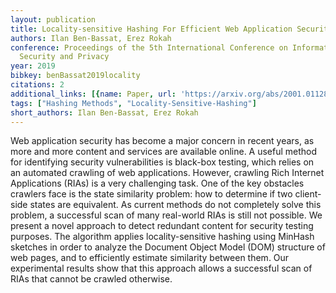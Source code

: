 ```yaml
---
layout: publication
title: Locality-sensitive Hashing For Efficient Web Application Security Testing
authors: Ilan Ben-Bassat, Erez Rokah
conference: Proceedings of the 5th International Conference on Information Systems
  Security and Privacy
year: 2019
bibkey: benBassat2019locality
citations: 2
additional_links: [{name: Paper, url: 'https://arxiv.org/abs/2001.01128'}]
tags: ["Hashing Methods", "Locality-Sensitive-Hashing"]
short_authors: Ilan Ben-Bassat, Erez Rokah
---
```

Web application security has become a major concern in recent years, as more
and more content and services are available online. A useful method for
identifying security vulnerabilities is black-box testing, which relies on an
automated crawling of web applications. However, crawling Rich Internet
Applications (RIAs) is a very challenging task. One of the key obstacles
crawlers face is the state similarity problem: how to determine if two
client-side states are equivalent. As current methods do not completely solve
this problem, a successful scan of many real-world RIAs is still not possible.
We present a novel approach to detect redundant content for security testing
purposes. The algorithm applies locality-sensitive hashing using MinHash
sketches in order to analyze the Document Object Model (DOM) structure of web
pages, and to efficiently estimate similarity between them. Our experimental
results show that this approach allows a successful scan of RIAs that cannot be
crawled otherwise.